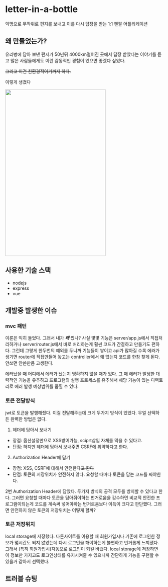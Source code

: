 # letter-in-a-bottle

익명으로 무작위로 편지를 보내고 이를 다시 답장을 받는 1:1 펜팔 어플리케이션

## 왜 만들었는가?
유리병에 담아 보낸 편지가 50년뒤 4000km떨어진 곳에서 답장 받았다는 이야기를 듣고
많은 사람들에게도 이런 감동적인 경험이 있으면 좋겠다 싶었다.

~~그리고 이건 친환경적이기까지 하다.~~



이렇게 생겼다


<img src="https://user-images.githubusercontent.com/71825628/143171154-bfd8954b-844b-4ffa-a4ea-a8bc10d10dd1.jpeg"  width="320" height="530">

## 사용한 기술 스택
- nodejs
- express
- vue

## 개발중 발생한 이슈
### mvc 패턴
이론은 익히 들었다.
그래서 내가 ***왜*** 썼나?
사실 몇몇 기능은 server/app.js에서 직접처리하거나
server/router.js에서 바로 처리하는게 훨씬 코드가 간결하고 만들기도 편하다.
그런데 그렇게 한두번의 예외를 두니까 기능들이 쌓이고 api가 많아질 수록
에러가 생기면 router에 직접만들어 놓고는 controller에서 왜 없는지 코드를 한참 찾게 된다.
안쓰면 안쓴만큼 고생한다.


에러났을 때 어디에서 에러가 났는지 명확하지 않을 때가 있다.
그 때 에러가 발생한 대략적인 기능을 유추하고 프로그램의 실행 프로세스를 유추해서 해당 기능이 있는 디렉토리로 에러 발생 예상범위를 좁힐 수 있다.

### 토큰 전달방식
jwt로 토큰을 발행해줬다. 이걸 전달해주는데 크게 두가지 방식이 있었다.
무얼 선택하든 완벽한 방법은 없다.
1. 헤더에 담아서 보내기
  * 장점: 옵션설정만으로 XSS방어가능, sciprt삽입 자체를 막을 수 있다고.
  * 단점: 하지만 헤더에 담아서 보내주면 CSRF에 취약하다고 한다.

2. Authorization Header에 담기
  * 장점: XSS, CSRF에 대해서 안전한다~~고 한다~~
  * 단점: 토큰의 저장위치가 안전하지 않다. 요청할 때마다 토큰을 담는 코드를 짜야한다.

2번 Authorization Header에 담았다.
두가지 방식의 공격 모두를 방지할 수 있다고 한다.
그러면 요청할 때마다 토큰을 담아줘야하는 번거로움을 감수하면 비교적 안전한 프로그램이되는게
코드를 계속써 넣어야하는 번거로움보다 이득이 크다고 판단했다.
그러면 안전하지 않은 토큰의 저장위치는 어떻게 할까?

### 토큰 저장위치
local storage에 저장했다.
다른사이트를 이용할 때 회원가입시나 기존에 로그인한 정보가 몇시간도 되지 않았는데 다시 로그인을 해야하는게 불편하고 번거롭게 느껴졌다.
그래서 (특히 회원가입시)자동으로 로그인이 되길 바랬다.
local storage에 저장하면 이 정보만 가지고도 로그인상태를 유지시켜줄 수 있으니까 간단하게 기능을 구현할 수 있을거 같아서 선택했다.

## 트러블 슈팅

